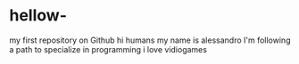 # hellow-
my first repository on Github
hi humans                                                                                                                                                                                                                                                                            my name is alessandro 
I'm following a path to specialize in programming
i love vidiogames
